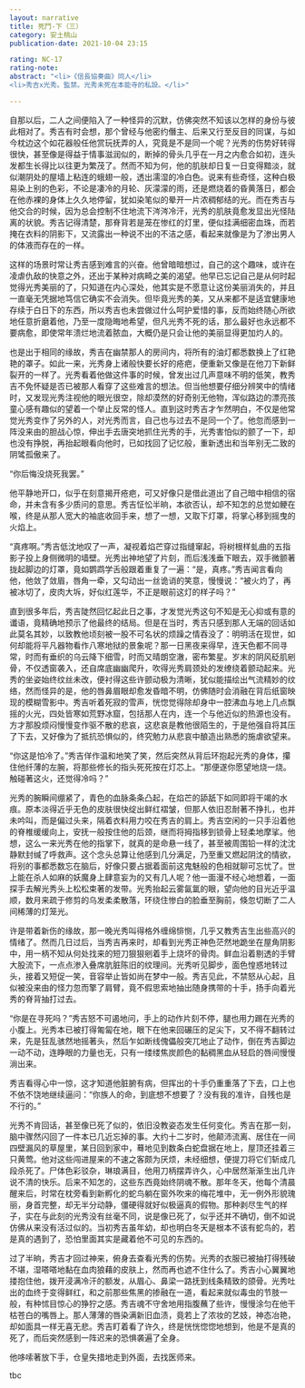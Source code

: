 ```yaml
---
layout: narrative
title: 死鬥-下（三）
category: 安土桃山
publication-date: 2021-10-04 23:15

rating: NC-17
rating-note:
abstract: "<li>《信長協奏曲》同人</li>
<li>秀吉x光秀。監禁。光秀未死在本能寺的私設。</li>"

---
```


自那以后，二人之间便陷入了一种怪异的沉默，仿佛突然不知该以怎样的身份与彼此相对了。秀吉有时会想，那个曾经与他密约僭主、后来又行至反目的同谋，与如今枕边这个如花器般任他赏玩抚弄的人，究竟是不是同一个呢？光秀的伤势好转得很快，甚至像是得益于情事滋润似的，断掉的骨头几乎在一月之内愈合如初，连头发都生长得比以往更为繁茂了。然而不知为何，他的肌肤却日复一日变得黯淡，就似潮阴处的屋墙上粘连的蛾翅一般，透出濡湿的冷白色。说来有些奇怪，这种白极易染上别的色彩，不论是凄冷的月轮、灰濛濛的雨，还是燃烧着的昏黄落日，都会在他赤裸的身体上久久地停留，犹如染笔似的晕开一片浓稠郁结的光。而在秀吉与他交合的时候，因为总会控制不住地流下涔涔冷汗，光秀的肌肤竟愈发显出光怪陆离的状貌。秀吉记得清楚，那脊背若是笼在惨红的灯里，便似挂满细密血珠，而若掩在衣料的阴影下，又流露出一种说不出的不洁之感，看起来就像是为了渗出男人的体液而存在的一样。

这样的场景时常让秀吉感到难言的兴奋。他曾暗暗想过，自己的这个趣味，或许在凌虐仇敌的快意之外，还出于某种对病畸之美的渴望。他早已忘记自己是从何时起觉得光秀美丽的了，只知道在内心深处，他其实是不愿意让这份美丽消失的，并且一直毫无凭据地笃信它确实不会消失。但毕竟光秀的美，又从来都不是适宜健康地存续于白日下的东西，所以秀吉也未尝做过什么呵护爱惜的事，反而始终随心所欲地任意折磨着他，乃至一度隐晦地希望，但凡光秀不死的话，那么最好也永远都不要病愈，即使常年溃烂地流着脓血，大概仍是只会让他的美丽显得更加灼人的。

也是出于相同的缘故，秀吉在幽禁那人的房间内，将所有的油灯都悉数换上了红艳艳的罩子。如此一来，光秀身上诸般快要长好的疮疤，便重新又像是在他刀下新鲜裂开的一样了。光秀看着他做这件事的时候，曾发出过几声意味不明的低笑，教秀吉不免怀疑是否已被那人看穿了这些难言的想法。但当他想要仔细分辨笑中的情绪时，又发现光秀注视他的眼光很空，除却漠然的好奇别无他物，浑似路边的漂亮孩童心感有趣似的望着一个举止反常的怪人。直到这时秀吉才乍然明白，不仅是他常觉光秀变作了另外的人，对光秀而言，自己也与过去不是同一个了。他忽而感到一阵没来由的胆战心惊，伸出手去唐突地抓住光秀的手，光秀害怕似的颤了一下，却也没有挣脱，再抬起眼看向他时，已如找回了记忆般，重新透出和当年别无二致的阴骘孤傲来了。

“你后悔没烧死我罢。”

他平静地开口，似乎在刻意揭开疮疤，可又好像只是借此道出了自己暗中相信的宿命，并未含有多少质问的意思。秀吉怔忪半晌，本欲否认，却不知怎的总觉如鲠在喉，终是从那人宽大的袖底收回手来，想了一想，又取下灯罩，将掌心移到摇曳的火焰上。

“真疼啊。”秀吉低沈地叹了一声，凝视着焰芒穿过指缝窜起，将树根样虬曲的五指影子投上身侧微明的墙壁。光秀出神地望了片刻，而后浅浅垂下眼去，双手微颤著拢起脚边的灯罩，竟如鹦鹉学舌般跟着重复了一遍：“是，真疼。”秀吉闻言看向他，他敛了敛眉，唇角一牵，又勾动出一丝诡诮的笑意，慢慢说：“被火灼了，再被冰切了，皮肉大坼，好似红莲华，不正是眼前这灯的样子吗？”

直到很多年后，秀吉陡然回忆起此日之事，才发觉光秀这句不知是无心抑或有意的谶语，竟精确地预示了他最终的结局。但是在当时，秀吉只感到那人无端的回话如此莫名其妙，以致教他顷刻被一股不可名状的烦躁之情吞没了：明明活在现世，如何却能将平凡器物看作八寒地狱的景象呢？那一日黑夜来得早，连天色都不同寻常，时而有垂织的乌云降下细雪，时而又晴朗空澈，密布繁星。岁末的阴风砭肌剜骨，不仅透窗袭入，还自席底幽幽爬升，吹得光秀肩颈处的发缭绕着颤动起来。光秀的坐姿始终纹丝未改，便衬得这些许颤动极为清晰，犹似能描绘出气流精妙的纹络，然而怪异的是，他的唇鼻眉眼却愈发昏暗不明，仿佛随时会消融在背后纸窗映现的模糊雪影中。秀吉听着死寂的雪声，恍惚觉得除却身中一腔沸血与地上几点飘摇的火光，四处皆寒如荒野冰窟，包括那人在内，连一个与他近似的热源也没有。方才那股烦闷慢慢变作驱不散的悲哀，这悲哀是教他很陌生的，于是他强自将其压了下去，又好像为了抵抗恐惧似的，终究勉力从悲哀中酿造出熟悉的施虐欲望来。

“你这是怕冷了。”秀吉佯作温和地笑了笑，然后突然从背后环抱起光秀的身体，攥住他纤薄的左腕，将那些修长的指头死死按在灯芯上。“那便遂你愿望地烧一烧。触碰著这火，还觉得冷吗？”

光秀的腕瞬间绷紧了，青色的血脉条条凸起，在焰芒的舔舐下如同即将干竭的水痕。原本淡得近乎无色的皮肤很快绽出鲜红褶皱，但那人依旧忍耐著不挣扎，也并未吟叫，而是偏过头来，隔着衣料用力咬在秀吉的肩上。秀吉空闲的一只手沿着他的脊椎缓缓向上，安抚一般按住他的后颈，继而将拇指移到锁骨上轻柔地摩挲。他想，这么一来光秀在他的指掌下，就真的是命悬一线了，甚至被周围铅一样的沈沈静默封缄了呼救声。这个念头总算让他感到几分满足，乃至重又燃起阴沈的情欲，将别的事都悉数忘在脑后，好像只要占据着面前这鬼魅般的色相就聊可忘忧了。世上能在杀人如麻的妖魔身上肆意妄为的又有几人呢？他一面漫不经心地想着，一面探手去解光秀头上松松束著的发带。光秀抬起云雾氤氲的眼，望向他的目光近乎温顺，数月来疏于修剪的乌发柔柔散落，环绕住惨白的脸垂至胸前，倏忽切断了二人间稀薄的灯笼光。

许是带着新伤的缘故，那一晚光秀叫得格外缠绵悱恻，几乎又教秀吉生出些高兴的情绪了。然而几日过后，当秀吉再来时，却看到光秀正神色茫然地跪坐在屋角阴影中，用一柄不知从何处找来的短刀狠狠剜着手上烧坏的骨肉。鲜血沿着剔透的手臂大股流下，一点点渗入叠席肮脏陈旧的纹理间。光秀听见脚步，面色惶惑地转过头，接着又短促一笑，音容举止皆如尚在梦中一般。秀吉见此，不禁怒从心起，且似被没来由的怪力忽而擎了肩臂，竟不假思索地抽出随身携带的十手，扬手向着光秀的脊背抽打过去。

“你是在寻死吗？”秀吉怒不可遏地问，手上的动作片刻不停，腿也用力踢在光秀的小腹上。光秀本已被打得匍匐在地，眼下在他来回碾压的足尖下，又不得不翻转过来，先是狂乱骇然地摇著头，然后乍如断线傀儡般突兀地止了动作，倒在秀吉脚边一动不动，连睁眼的力量也无，只有一缕缕焦炭颜色的黏稠黑血从轻启的唇间慢慢淌出来。

秀吉看得心中一惊，这才知道他脏腑有病，但挥出的十手仍重重落了下去，口上也不依不饶地继续逼问：“你族人的命，到底想不想要了？没有我的准许，自残也是不行的。”

光秀不肯回话，甚至像已死了似的，依旧没教姿态发生任何变化。秀吉在那一刻，脑中骤然闪回了一件本已几近忘掉的事。大约十二岁时，他颠沛流离、居住在一间四壁漏风的草屋里，某日回到家中，蓦地见到数条白蛇盘据在地上，屋顶还挂着三只黄莺。他对这些闯进屋来的不速之客颇为厌烦，未经细想，便提刀将它们斩成几段杀死了。尸体色彩驳杂，琳琅满目，他用刀柄摆弄许久，心中居然渐渐生出几许说不清的快乐。后来不知怎的，这些东西竟始终阴魂不散。那年冬天，他每个清晨醒来后，时常在枕旁看到新孵化的蛇鸟躺在窗外吹来的梅花堆中，无一例外形貌瑰丽，身首完整，却无半分动静，僵硬得就好似极逼真的假物。那种剥尽生气的样子，实在与此刻的光秀没有丝毫不同，说是像已死了，似乎还并不确切，倒不如说仿佛从来没有活过似的。当初秀吉虽年幼，却也明白冬天是根本不该有蛇鸟的，若是真的遇到了，恐怕里面其实是藏着他不可见的东西的。

过了半晌，秀吉才回过神来，俯身去查看光秀的伤势。光秀的衣服已被抽打得残破不堪，湿嗒嗒地黏在血肉狼藉的皮肤上，然而再也遮不住什么了。秀吉小心翼翼地搂抱住他，拨开浸满冷汗的额发，从眉心、鼻梁一路抚到线条精致的颌骨。光秀吐出的血终于变得鲜红，和之前那些焦黑的掺融在一道，看起来就似毒虫的节肢一般，有种怵目惊心的狰狞之感。秀吉魂不守舍地用指腹蘸了些许，慢慢涂匀在他干枯苍白的嘴唇上。那人薄薄的唇染满新旧血渍，竟若上了浓妆的艺妓，神态冶艳，却如面具一样无喜无悲。秀吉盯着看了许久，终是恍恍惚惚地想到，他是不是真的死了，而后突然感到一阵迟来的恐惧袭遍了全身。

他哆嗦著放下手，仓皇失措地走到外面，去找医师来。

tbc
